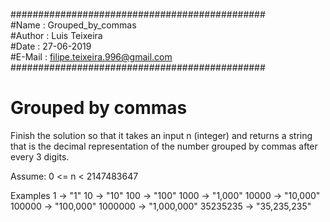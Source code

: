 ##############################################  
#Name   : Grouped_by_commas  
#Author : Luis Teixeira  
#Date   : 27-06-2019  
#E-Mail : filipe.teixeira.996@gmail.com  
##############################################

# Grouped by commas

Finish the solution so that it takes an input n (integer) and returns a string that is the 
decimal representation of the number grouped by commas after every 3 digits.

Assume: 0 <= n < 2147483647

Examples
       1  ->           "1"
      10  ->          "10"
     100  ->         "100"
    1000  ->       "1,000"
   10000  ->      "10,000"
  100000  ->     "100,000"
 1000000  ->   "1,000,000"
35235235  ->  "35,235,235"